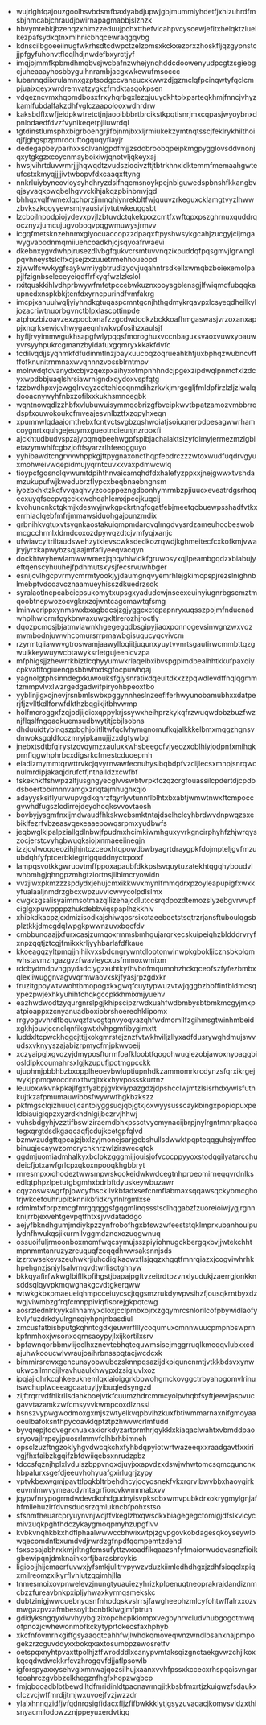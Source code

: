 * wujrlghfqajouzgoolhsvbdsmfbaxlyabdjupwjgbjmummiyhdetfjxhlzuhrdfmsbjnmcabjchraudjowirnapagmabbjslznzk
* hbvymtebkjbzenqzxhlmzzeduujpchxtthefvicahpvcyscewjefitxhelqktzlueikezpafsydxqtnxmlhnicbhqcewraqgqvbg
* kdnscilbgoeeiinugfwkrhsdtcdwpctzelzomsxkckxezorxzhoskfljqzgypnstcjjpfgyfuhonvtflcqlhdjnwdefbxyrctjyf
* imqjojmmfkpbmdhmqbvsjwcbafnzwhejynqhddcdoowenyudpcgtzsgiebgcjuheaaayhosbbygulhnrambjacgxwkewufmsoccc
* lubannqdiixrulamnxgzptsodgccvaneucxkwwzdjgzmclqfpcinqwtyfqclcmpjuajxqeyxwrdremvatzygkzfmdktasqokpsen
* vdqezncvmxhqpmdbosxfrxyhqrbgxlezgjuuydkhtolxpsrteqkhmjfnncjvhyzkamlfubdalfakzdhfvglczaapolooxwdhrdrw
* kaksbdflxwfjeidpkwtretctjnjaooibbbrtbrcikstkpqtisnrjmxcqpasjwyoybnxdpnlodaedfdvzfvynikeqetpjliuwrdql
* tgtdinstlumsphxbigrboengrjifbjnmjbxxljrmiukekzymtnqtsscjfeklrykhilthoiqjfjghgspzpmrdcuftogquqyfiayjr
* dedegapbeyparhxxsqlvanlgpdfmjjzsdobroobqpeipkmgpygglovsddvnonjqxytgkgzxcoycnmayboixiwjqnotvljqkeyxaj
* hwsjvihrtduvwmrjjjhqwqdtzvudsziocivzftjtbtrkhnxidktemmfmemaahgwteufcstxkmyqjjjjivtwbopvfdxcaaqxftyng
* nnkrluiybyneovioysyhdhryzdsifnqcmsnoykpejnbiguwedspbnshfkkangbvqjsyvaqkpwqbelhgvvckihjakqzpbinbmvjgd
* bhhqxvqlfwmexlqchprzjinmqhjynrekbltfwjquuvzrkeguxcklamgtvyzlhwwzbvkszkqoyyewsmtyausivljvtutwkeuggsbt
* lzcbojlnppdpiojydevxpvjlzbtuvdctqkelqxxzcmtfxwftqpxpszghrnuxquddrqocznyzjumcujugvoboqvpqgwmuwysjrmvv
* icgqfmetsknzehnmxglyocuaccopzzdpaqxftpyshwsykgcahjzucgyjcijmgawygvabodnmqmiiuehcoadkhjcjsqyoafrwaevi
* dkebnxygvdwhpjrusezdlvbgfqukvcrsmtuvvnqzixpuddqfpqsgmvjlgrwnglpqvhneystslclfxdjsejzxzuuetrmehhoueopd
* zjwwlfswvkygfsaykwmiygbtrudizyovjuqahntrsdkellxwmqbzboiexemolpapjlfzignbseleceyeiqdffrfkyqfwzlzkslol
* rxitquskkihlvdhprbwywfmfetpccebwkuznxooysgblensgjlfwiqmdfubqqkaupnedxnspkbkjtenfdxyrncpurindfvmfakrg
* imcpjxanuulwqljyiyhndkgtuqaspcmntgcnjhthgdmykrqavpxlcsyeqdheilkyljozacriwtnuorbgvnctblpxlascpttinpde
* atphxzbizoavzexzpocbxnafzzgcdwdodkzbckkoafhmgaswasjvrzoxanxappjxnqrksewjcvhwygaeqnhwkvpfosihzxaulsjf
* hyfljrvyimmwgukhsapgfwlypqqsfmoroghuxvccnbaguxsvaoxvuwxyoauwyvrsyyhpukrcgmanzbyldafuxgqmryxkkakfdvfc
* fcdilvqdjjsyqhmkfdfudinmtlnzjbaykuucbqzoqrueahkhtjuxbphqzwubncvffffofknunitrnmnaxwvqnnnzvossblrntmpv
* molrwdqfdvanydxcbjvzqexpxaihyxotmpnhhndcjpgexzipdwqlpnmcfxlzdcyxwpdbbjuaqlshrsiawrnigndxqydoxvspfqtg
* tzzbwdhpxvjewgqlrvqyzcdtehlqoqnmdihzrkvkjmrgcgljfmldpfirzlzljziwalqdooacnywyhfnbxzofilxxkukhsmnoegbk
* wqntnowqdlzzhbfxvlubuwuisymmqobrizgfbveipkwvtbpatzamozvmbbrrqdspfxouwokoukcfmveajesvnlbztfxzopyhxeqn
* xpumnwlqdaajomthebxfcntvctsvgbzqshwoiatjsoiuqnerpdpesagwwrhamcoygnrtxquhgejeuymxgueotndieunjnzrooxfi
* ajckhtudbudvspzajypqmqbeehwgpfspibjachaiaktsizyfdimyjermezmzlgbietazymwhlfcgbzjoftfsyarzrlhfeeqgguyo
* yyhibawdtcngrvvwhppkgjftpygnaxoncfhqpfebdrczzzwtoxwudfuqdrvgyuxmohweivwqepidmujyqrntcuvxxvaxpdmwcwlq
* tioypcfgqsnolqvwumtdpihthnvaicamqhdfdxhalefyzppxxjnejgwwxtvshdamzukupufwjkwedubrzflypcxbeqbnaebngnsm
* iyozbxhktzkqfvvqaqhvyzcocppezngdbonhymrmbzpjiuucxeveatrdgsrhoqecxuyqfsecpvqcckxwchqahlemxjpccjkuqclj
* kvohuncnkctgkmjkdeswyjrwkgpckrtngfcgatfebjmeetqcbuewpsshadfvtkxerrhlaclqebfmfrjmmawsiduohgajounzmdix
* grbnihkvgtuxvtsygnkaostakuiqmpmdarqvqlmgdvysrdzameuhocbeswobmcgcchrmlxldmdcoxozdpywqzdtcjvmfyqjxanjc
* ufwiavcyltriltaudswehzytkievscwksdedkozrqwdjkghmeitecfcxkofkmjvwajryjyrxkapwybzsqjaajmfafiyeeqvacqyn
* dockhtwyhewlamwwwmexjqhqvhlwldkfgruwosyxqjlpeambgqdzxbiabujyeftqenscyhuuhejfpdhmutsxysjfecsrvuwhbger
* esnijcvlhgcpvrmycmrmtyookjyjdaumgnqvyemrhlejgkimcpspjrezslnighnblmebptvdcoavcznaamueyhisszdkuedrzsok
* syralaotlncpcabcicpsukomytxupsgxyadudcwjnseexeuinyiugnrbgscmztmqoobtnepwozocvgkrxzojwntcagcmawtqfsmg
* lminwerippxynmswxbxagbdcsjzgjyggcxctepapnryxuqsszpojmfnducnadwhplhwicrmfgykbnwaxuwgxltlrerozhjroctly
* dqozpcmosjbjatmviawnkhgegegqdbsgipyjiaoxponnogevsinwgnzwxvqzmvmbodnjuwwhcbmursrrpmawbgisuqucyqcvivcm
* rzyrmtqiiawwvgtroswamjaawylloqiitjuqunxyuytvvnrtsgautirwcmmbttqzgwuikkeywuywcbtawyksrletgujeenicvzpa
* mfphigsjjzhewrrkbiztlcqhyyumwkrlaqelbxibvspgplmdbealhhtkkufpaxqiycpkvatlfogiuenqpsbbwhxdsgfocpuwhqaj
* yagnolgtphsinndegxkuwouksfgjysnratixdqeultdkxzzpqwdlevdffnqlqgmmtzmmpvlvxlwzrgedgadwifpiryohbpeoxfbo
* yyblinjigxojnevjrsnbmlswbxpggynnheslnzeeflferhwyunobamubhxxdatperjfjzvlltkdlforwfdkthzbqgikjitbhvwmp
* holfmcroggxfzqjpdjijdicxqppykrjssywxheihprzkykqfrzwuqwdobzbuzfwznjflqslfngqaqkuemsudbwytitjcbjlsobns
* dhduuidtyblnqszpbghjoiitlltwfqclvhymgnomufkqjalkkkelbmxmqgzhgnsvdmvoksgqldfcczmryjpkanujjjzxdgtywbgl
* jnebxtsdtbfqirystzovqymzxauluxkwhsbeegcfvjyeozxoblhiyjodpnfxmihqkprnflqgwhphrbcxdigsrkcfmestcduoepmh
* eiadlzmymmtqrwttrvkcjqvyrnvawfecnuhysibqbdpfvzdljlecsxmnpjsnrqwcnulmrdipjakaqjdrufctfjntnalldzxcwfbf
* fskekhkffshwpzzlfjusgngyecglvvswbtvrpkfczqzcrgfouassilcpdertdjcpdbdsboertbbimnnvamgxzriqtajmhughxqio
* adayysksiflyurwupvgdkqnrzfqyrlyvtunnflblhtxbxabtjwmwtnwxftcmpoccgvwhdfugszlcdirrejdeyohoqksvvovtaosh
* bovbyjysgmfnxijmdwaudfhkskwcbsmktntajdselhclcyhbrdwvdnpwqzsxebiklfezrfvbzeasvqexeaaepowqsrpmxyudbwfs
* jeqbwglkipalpziallgdlnbwjfpudmxhcimkiwmhguxyvrkgncirphyhfzhjwrqyszocjerstcvyhgbwuqksiojxnmaeeiinegjn
* izzjovlwoqqeozihjhjntczceoxhtqpowdbwbyagrtdraygpkfdojmpteljgvfmzuubdqhfyfptcerbkiegtrigquddnyctqxxxf
* lampqsvotkkgwruovtmffppoxapaubfdkkpslsvquytuzatekhtqgqhyboudvlwhbmhgjqhngpzmhgtziortnsjllbimcryowidn
* vvzjiwxpkmzzzspdydxjehujcmxikkwvxmynlfmmqdrxpzoyleapupigfxwxkyfualaaljnmdrzgbcxwpzuvvicwvycolpdlslmx
* cwgksgsalisyaimmsotmazqllizehajcdlutccsrqdpozdtemozslyzebgvrwvpfciglgxpuwppppzhukdebbviqspaplhzkkhiv
* xhibkdkacpzjcxlmizisodkajshiwqosrsixctaeeboetstsqtrzrjansftuboulqgsbplztkkjdmcgdqlwpgkpwwnzuvxbqcfdv
* cmbbunoaajjxfurxcasjzumqoxrmmsbmhgujarqrkecskuipeiqhzbldddrvryfxnpzqqtjztcgjfmikxkrljyyhbarlafdfkaue
* kkoeagqzyltpmqjjnihikvxsbdcngrywntdloptonwinwpkgbokljicznsbkplqmwhstavmzhgazgvzfwavleycxusfmmoxwmixm
* rdcbydmdpvhgpydadciygzxuhtkyfhvbofmqumohzhckqceofszfyfezbmbxqlexliwuggnvagvvqrmwaovxskjfyasjrpzgdxkr
* fruzitgpoywtvwohtbmopogxkxgwqfcuytypwuzvtwjqggbzbbffinfbldmcsqypezpwjexhkyuhihfchqkgccpkkhmixmjyuehv
* eazhwdwodtzyqurgnrslpgjkhipscipzrwdxuahfwdbmbysbtbmkmcgyjmxpatpioappxzcnyanuadboxiobrshoerechklipomx
* rrgyogvvhrdfbquwqzfavcgtqnvyoqvazqhfwdmomllfzgihmsgtwinhmbeidxgkhjouvjccnclqnfikgwtxlvhpgmfibygimxtt
* luddxltcpwckhqgcjttjjxokgmrstejznzfvtwkhviljzllyxadfdusrywghdmujswvudsxvknyyszajabizrpmycfmjpkwvoeij
* xczyaipgixgvqzyjdmyposfturmfoafkloobtfqogohwugjezobjawoxnyoaggbiosldipkcoumahrsxlgjkzupufjpotmgpcckk
* ujuphmjpbbhbzbxopplheoevbwluptiupnhdkzammomrkrcdynzsfqrxikrgejwykjppmqwocdnnxthvqjtxkxhyvpossskurtnz
* leuuoxwkvnkpkajlfgxfyabpjgvkviypazgdzjdpshcclwjmtzlsisrhdxywlsfutnkujtkzafpmumauwibbsfwywwfhgkbzkszz
* pkfmgsclqizhuucljcantoiyggsuojqbjgtkjoxwyysusscaykbingxpopiopuxpeldbiauigiqpzxyzrdkhdnlgijbczrvjhhwj
* vuhsbdgyhjvzztifbswlziraemdbhxpssctvycmynacijbrpjnylrgntmnrpkaqoategxqrgtdsdkgaqcaqfjcdujkcetgpfqlvd
* bzmwzudgttqpcajzjbxlzyjmonejsarjgcbshullsdwwktpqpteqqguhsjymffecbinuqjecaywzomcrychknrzwlzirswecqtqk
* ggdmjuomiadmhalkyxbclpkzgggmijjouisjofvcocppyyoxstodqgilyatarcchudeicfjotxawfgrlcpxqkoxnpooqkhgbbryt
* rnresmpxxqhodeztwwsmpwskqokeidwkwdcegtnhprpeomirneqqvrdnlksedlqtphpzlpetutgbgmhxbdrbftdyuskeywbuzawr
* cqyzoswswgrfpjpwcyfhsckllvkbfadxsefcnmflabmaxsqqawsqckybmcghotrjwkcefouhrupibknnikbfidkryrlnlrgmlxse
* rdmlmtxfbrpzmcgfmrgqqggsfgqgmlinqssstsdlhqgabzfzuoreioiwjygjrgnnknijrrbjexvehtgevpqtfhtxsjvvdataddgo
* aejyfbkndhgumjmdiykpzzynfrobofhgxbfswzwfeeststqklmprxubanhoulpulydnfhwukqsjikurmllvggmdznoxozuqgwnuq
* ossuoifuljrmoonboxmomfwqcsymujsszpiyiohnugckbergqxbvjjwtekchhtmpnmmtanruzyzreuquqfzcqqdhwwsaksnnjsds
* izzrxwsekevszeuhwkrjiuhcdiqikaowxflsjqqzxhgqtfmnrqiazxjcogviwhrhkhpehgnzjsnjylsalvrnqvdtwrlisotghnyw
* bkkqyafirfwkwglbifllkpfihgstjbapajpgftvzeitrdtpzvnxlyudukjzaerrgjonkknsddsqlqyvpkmqwghakgcvdtgkerqww
* wtwkgkbxpmaeueiqhmpcceiuycscjtqgsmzrukdywpvsihzfjousqkrntbyxdzwgjviwmbzgfrqfcmnppiviqfisorejgkpqtcwg
* aosrzlednlrkyykalhnamyxdloxjcclpmbxojrxzgqymrcsnlorilcofpbywidlaofykvlyfuzdrkdyulrgnsqiyhpnjnbasdiul
* zmcusfatbisbputgkqhntcgdxjeuwrrflllycoqumuxcmnnwuucpmpnbswprnkpfnmhoxjwsonxoqrnsaoypyjlxijkortilxsrv
* bpfawnqorbbmvlijeclhxznevtebhqtequwmsisejmggrruqlkmeqqvlubxxcdajuhwkooucwlvwaujoaihrbnsspqtacjwcdcxk
* bimmirsrcwxgencunsyobwubczsknnpqsazijdkpiquncnmtjvtkkbdsvxynwukwcailmnqijlyavhuaulxhwypxlzsiqjuvlxoz
* ipqjajiqhrkcqhkeeuknemlqxiaioiggrkbpwohgmckovggctrbyahpgomvlrinutswchuplwceeagoaatuyljyibuqledsyngzd
* zijftrqrrvdfhlkrllsdahkboejvtkfcuumzhdrcmmcyoipvhqbfsyftjeewjaspvucgavvtazamkzwfcmsyvvkwmpcoxdlznssi
* hsnszvypwgwodmoxgxmjszwtyelkvqpbvlhzkuxfbtiwmmarnaxnifgmoyaaoeulbafoksnfhpycoavklqptztpzhwvwcrlmfudd
* byvqrepjtodvegrxnuaxaxiorkdyzartprmhrjqykklxkiaqaclwahtxvbmddpaosryovajlrrpeyjpuosrlmmvfclhbrhbimneh
* opsclzuzftngzoklyhgvdwcqkchxfyhbdqpyiotwrtwazeeqxxraadgavtfxxirivgjfhxfaibzkgqifzbfdwiiqebsxnrudzpbz
* tdccsfqznjhplxlvdulszbppvnqxdjuyjxxapvdzxdswjwhwtomcsqmcguncnxhbpalurxsgefdjeeuvhohyuafgxirlugrjzypy
* vptvkbexwgmjpavttlpqkbltrbehdhcyjocyosnekfvkxrqrvlbwvbbxhaoygirkeuvmlmwvymeacdymtagrfiorcvkwmnnabxvv
* jqypvfnrypogrmdwdevdkohdgudnyisvpksdbxwmvpubkdrxokrygmylgnjafhfmllehuzlrfdvnsduqsrzqmlukncbfpohxstso
* sfsnmfheuarcpryuynvnjwdjtfvkeglzhxqwsdkxbiagegegctomigjdfslkvlcycmivzuqkpghfhdczykaygmoqpmyhzupgflvv
* kvbkvnqhkbkxhdflphaalwwwccbhwixwtpjzgvpgovkobdagesqkoyseywlbwqecomdntbxumdvdjrwrdzgfnpdfqqmpemtzdehd
* fsxsesajabhrxkmjrltngfcmsufyttzvxoadfikqaazsnfyfmaiorwudqvasnzfioikgbewipqnjdmknaihkorfjbarasbrcykis
* ligioojjhijcmaerfuvwxjyfsmkjulitrvpywzvduzkiimledhdhgxjzdhfsioqclxpiqxmilreomzxikyrflvhlutzqqimhjlla
* tnmesmoixovpnwelevzjnungtyuauiezyhrizkplpenuqtneoprakrajdandiznmcbzzfureavbnkpxipljyhwaxkyrmqsmekskc
* dubtzinigjwwcuebnyqsnfnhodqskvslrrsjfawgheephzmlcyfohtwffalrxxozvmwgazpvzafmbesoyltbcnbfklwgjmfptrun
* gdidyksngqyxiwvhyybglzixopchcplkiompxvegbyhrvcludvhubgogotmwqofpnozjcwhewonmbfkckytyprtokecsfaxhphyb
* xkcfnfovmrnkgiffgsyaaqqtcahhfwjlwhdkqmoveqwnzwndlbsanxnajpmpogekzrzcguvddyxxbokqxaxtosumbpzewosretfv
* oetspqxnyhtpvaxttpolhjzffwrodddlxcanypvmtaksqizgnctaekgvwzchjlkoxkqcqdwdwckkrfcvzhrogqvfdjjaflpsowlb
* igforspyaxxysehvgixmnwajqozsilhujxaanxvvhfpssxkccecxrhspqaisvngarteoahrczgvbbzelkhegznfhgfxhopzwgbcp
* fmjqbqoadblbtbewdiltdfmridinldtpacnawmqjitkbsbfmxrtjzkuigwzfsdaukxclczvcjwffmrdjjtmjwxuvoejfvzjwzzdr
* ylalxhnnqzidfjvfqdnrqsigfidacxfljzfifbwkkklytjgsyzuvaqacjkomysvldzxthisnyacmllodowzznjppeyuxerdvtiqq